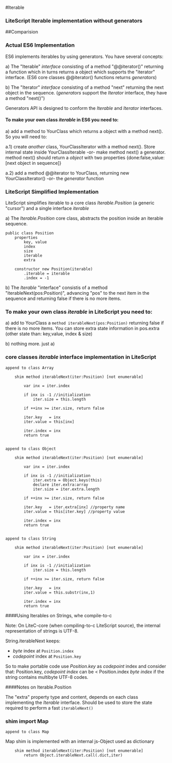 #Iterable

### LiteScript Iterable implementation without generators

##Comparision

### Actual ES6 Implementation

ES6 implements iterables by using generators. You have several concepts:

a) The "Iterable" *interface* consisting of a method "@@iterator()" 
returning a function which in turns returns a object 
which supports the "iterator" interface. 
(ES6 core classes @@iterator() functions returns *generators*)

b) The "Iterator" *interface* consisting of a method "next" returning the next object in the sequence. 
(*generators* support the *Iterator* interface, they have a method "next()")

Generators API is designed to conform the *Iterable* and *Iterator* interfaces.

#### To make your own class *iterable* in ES6 you need to:

a) add a method to YourClass which returns a object with a method next(). So you will need to:

a.1) create *another* class, YourClassIterator with a method next(). Store internal state inside
YourClassIterable -or- make method next() a generator. 
method next() should return a *object* with two properties {done:false,value:[next object in sequence]}

a.2) add a method @@iterator to YourClass, returning new YourClassIterator() -or- the *generator* function

### LiteScript Simplified Implementation

LiteScript simplifies iterable to a core class *Iterable.Position* (a generic "cursor") 
and a single interface *iterable*

a) The *Iterable.Position* core class, abstracts the position inside an iterable sequence.

    public class Position
        properties 
            key, value 
            index
            size 
            iterable
            extra 

        constructor new Position(iterable)
            .iterable = iterable
            .index = -1

b) The *Iterable* "interface" consistis of a method "iterableNext(pos:Position)", advancing
"pos" to the next item in the sequence and returning false if there is no more items.

### To make your own class *iterable* in LiteScript you need to:

a) add to YourClass a `method iterableNext(pos:Position)` returning false if there is no more items. You can 
store extra state information in pos.extra (other state than: key,value, index & size)

b) nothing more. just a)    

### core classes *iterable* interface implementation in LiteScript

    append to class Array

        shim method iterableNext(iter:Position) [not enumerable]

            var inx = iter.index

            if inx is -1 //initialization
                iter.size = this.length

            if ++inx >= iter.size, return false

            iter.key   = inx
            iter.value = this[inx]

            iter.index = inx
            return true


    append to class Object

        shim method iterableNext(iter:Position) [not enumerable]

            var inx = iter.index

            if inx is -1 //initialization
                iter.extra = Object.keys(this)
                declare iter.extra:array
                iter.size = iter.extra.length

            if ++inx >= iter.size, return false

            iter.key   = iter.extra[inx] //property name
            iter.value = this[iter.key] //property value

            iter.index = inx
            return true


    append to class String
        
        shim method iterableNext(iter:Position) [not enumerable]

            var inx = iter.index

            if inx is -1 //initialization
                iter.size = this.length

            if ++inx >= iter.size, return false

            iter.key   = inx
            iter.value = this.substr(inx,1)
            
            iter.index = inx
            return true


####Using Iterables on Strings, whe compile-to-c

Note: On LiteC-core (when compiling-to-c LiteScript source),
the internal representation of strings is UTF-8.

String.iterableNext keeps: 
- *byte* index at `Position.index`
- *codepoint* index at `Position.key`

So to make portable code use *Position.key* as *codepoint* index
and consider that:
Position.key, *codepoint index* can be < Position.index *byte index*
if the string contains multibyte UTF-8 codes.

####Notes on Iterable.Position

The "extra" property type and content, depends on each class implementing
the *Iterable* interface. Should be used to store the state required
to perform a fast `iterableNext()`


### shim import Map

    append to class Map

Map shim is implemented with an internal js-Object used as dictionary

        shim method iterableNext(iter:Position) [not enumerable]
            return Object.iterableNext.call(.dict,iter)

